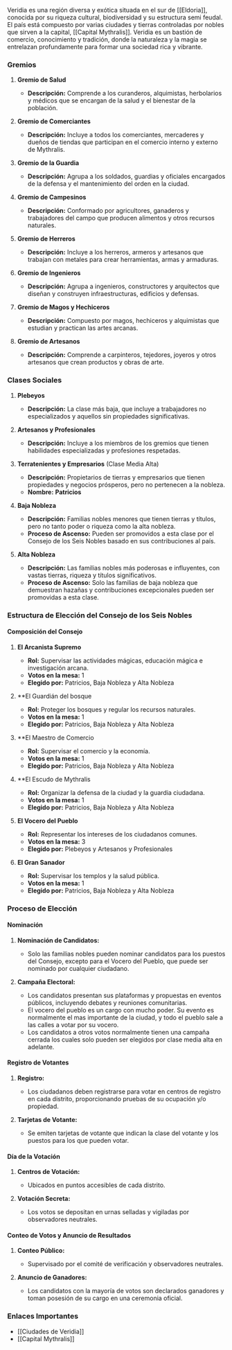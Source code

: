 
Veridia es una región diversa y exótica situada en el sur de [[Eldoria]], conocida por su riqueza cultural, biodiversidad y su estructura semi feudal. El país está compuesto por varias ciudades y tierras controladas por nobles que sirven a la capital, [[Capital Mythralis]]. Veridia es un bastión de comercio, conocimiento y tradición, donde la naturaleza y la magia se entrelazan profundamente para formar una sociedad rica y vibrante.

### Gremios

1. **Gremio de Salud**
    
    - **Descripción:** Comprende a los curanderos, alquimistas, herbolarios y médicos que se encargan de la salud y el bienestar de la población.
2. **Gremio de Comerciantes**
    
    - **Descripción:** Incluye a todos los comerciantes, mercaderes y dueños de tiendas que participan en el comercio interno y externo de Mythralis.
3. **Gremio de la Guardia**
    
    - **Descripción:** Agrupa a los soldados, guardias y oficiales encargados de la defensa y el mantenimiento del orden en la ciudad.
4. **Gremio de Campesinos**
    
    - **Descripción:** Conformado por agricultores, ganaderos y trabajadores del campo que producen alimentos y otros recursos naturales.
5. **Gremio de Herreros**
    
    - **Descripción:** Incluye a los herreros, armeros y artesanos que trabajan con metales para crear herramientas, armas y armaduras.
6. **Gremio de Ingenieros**
    
    - **Descripción:** Agrupa a ingenieros, constructores y arquitectos que diseñan y construyen infraestructuras, edificios y defensas.
7. **Gremio de Magos y Hechiceros**
    
    - **Descripción:** Compuesto por magos, hechiceros y alquimistas que estudian y practican las artes arcanas.
8. **Gremio de Artesanos**
    
    - **Descripción:** Comprende a carpinteros, tejedores, joyeros y otros artesanos que crean productos y obras de arte.

### Clases Sociales

1. **Plebeyos**
    
    - **Descripción:** La clase más baja, que incluye a trabajadores no especializados y aquellos sin propiedades significativas.
2. **Artesanos y Profesionales**
    
    - **Descripción:** Incluye a los miembros de los gremios que tienen habilidades especializadas y profesiones respetadas.
3. **Terratenientes y Empresarios** (Clase Media Alta)
    
    - **Descripción:** Propietarios de tierras y empresarios que tienen propiedades y negocios prósperos, pero no pertenecen a la nobleza.
    - **Nombre:** **Patricios**
4. **Baja Nobleza**
    
    - **Descripción:** Familias nobles menores que tienen tierras y títulos, pero no tanto poder o riqueza como la alta nobleza.
    - **Proceso de Ascenso:** Pueden ser promovidos a esta clase por el Consejo de los Seis Nobles basado en sus contribuciones al país.
5. **Alta Nobleza**
    
    - **Descripción:** Las familias nobles más poderosas e influyentes, con vastas tierras, riqueza y títulos significativos.
    - **Proceso de Ascenso:** Solo las familias de baja nobleza que demuestran hazañas y contribuciones excepcionales pueden ser promovidas a esta clase.

### Estructura de Elección del Consejo de los Seis Nobles

#### Composición del Consejo

1. **El Arcanista Supremo**
    
    - **Rol:** Supervisar las actividades mágicas, educación mágica e investigación arcana.
    - **Votos en la mesa:** 1
    - **Elegido por:** Patricios, Baja Nobleza y Alta Nobleza
2. **El Guardián del bosque
    
    - **Rol:** Proteger los bosques y regular los recursos naturales.
    - **Votos en la mesa:** 1
    - **Elegido por:** Patricios, Baja Nobleza y Alta Nobleza
3. **El Maestro de Comercio
    
    - **Rol:** Supervisar el comercio y la economía.
    - **Votos en la mesa:** 1
    - **Elegido por:** Patricios, Baja Nobleza y Alta Nobleza
4. **El Escudo de Mythralis
    
    - **Rol:** Organizar la defensa de la ciudad y la guardia ciudadana.
    - **Votos en la mesa:** 1
    - **Elegido por:** Patricios, Baja Nobleza y Alta Nobleza
5. **El Vocero del Pueblo**
    
    - **Rol:** Representar los intereses de los ciudadanos comunes.
    - **Votos en la mesa:** 3
    - **Elegido por:** Plebeyos y Artesanos y Profesionales
6. **El Gran Sanador**
    
    - **Rol:** Supervisar los templos y la salud pública.
    - **Votos en la mesa:** 1
    - **Elegido por:** Patricios, Baja Nobleza y Alta Nobleza

### Proceso de Elección

#### Nominación

1. **Nominación de Candidatos:**
    
    - Solo las familias nobles pueden nominar candidatos para los puestos del Consejo, excepto para el Vocero del Pueblo, que puede ser nominado por cualquier ciudadano.
2. **Campaña Electoral:**
    
    - Los candidatos presentan sus plataformas y propuestas en eventos públicos, incluyendo debates y reuniones comunitarias.
    - El vocero del pueblo es un cargo con mucho poder. Su evento es normalmente el mas importante de la ciudad, y todo el pueblo sale a las calles a votar por su vocero.
    - Los candidatos a otros votos normalmente tienen una campaña cerrada los cuales solo pueden ser elegidos por clase media alta en adelante.

#### Registro de Votantes

1. **Registro:**
    
    - Los ciudadanos deben registrarse para votar en centros de registro en cada distrito, proporcionando pruebas de su ocupación y/o propiedad.
2. **Tarjetas de Votante:**
    
    - Se emiten tarjetas de votante que indican la clase del votante y los puestos para los que pueden votar.

#### Día de la Votación

1. **Centros de Votación:**
    
    - Ubicados en puntos accesibles de cada distrito.
2. **Votación Secreta:**
    
    - Los votos se depositan en urnas selladas y vigiladas por observadores neutrales.

#### Conteo de Votos y Anuncio de Resultados

1. **Conteo Público:**
    
    - Supervisado por el comité de verificación y observadores neutrales.
2. **Anuncio de Ganadores:**
    
    - Los candidatos con la mayoría de votos son declarados ganadores y toman posesión de su cargo en una ceremonia oficial.


### Enlaces Importantes

- [[Ciudades de Veridia]]
- [[Capital Mythralis]]